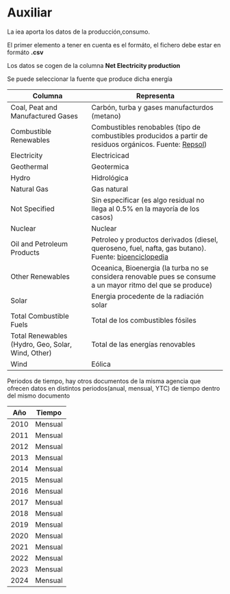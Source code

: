 # Auxiliar
La iea aporta los datos de la producción,consumo.

El primer elemento a tener en cuenta es el formáto, el fichero debe estar en formáto **.csv**

Los datos se cogen de la columna **Net Electricity production** 

Se puede seleccionar la fuente que produce dicha energía 

| Columna  | Representa  |
|---|---|
| Coal, Peat and Manufactured Gases  | Carbón, turba y gases manufacturdos (metano)  |
| Combustible Renewables  | Combustibles renobables (tipo de combustibles producidos a partir de residuos orgánicos. Fuente:  [Repsol](https://www.repsol.com/es/energia-futuro/movilidad-sostenible/combustibles-renovables/index.cshtml#:~:text=%C2%BFQu%C3%A9%20son%20los%20combustibles%20renovables%3F%20Los%20combustibles%20renovables,combusti%C3%B3n%2C%20adem%C3%A1s%20utilizando%20la%20misma%20red%20de%20suministro.)) |
| Electricity  | Electricicad  |
| Geothermal | Geotermica  |
| Hydro  | Hidrológica  |
| Natural Gas  | Gas natural  |
| Not Specified  | Sin especificar (es algo residual no llega al 0.5% en la mayoría de los casos) |
| Nuclear  | Nuclear  |
| Oil and Petroleum Products  | Petroleo y productos derivados (diesel, queroseno, fuel, nafta, gas butano). Fuente: [bioenciclopedia](https://www.bioenciclopedia.com/productos-derivados-del-petroleo-711.html#anchor_0)  |
| Other Renewables  | Oceanica, Bioenergia (la turba no se considera renovable pues se consume a un mayor ritmo del que se produce) |
| Solar  | Energia procedente de la radiación solar |
| Total Combustible Fuels  | Total de los combustibles fósiles  |
| Total Renewables (Hydro, Geo, Solar, Wind, Other)  | Total de las energías renovables  |
| Wind  | Eólica  |


Periodos de tiempo, hay otros documentos de la misma agencia que ofrecen datos en distintos periodos(anual, mensual, YTC) de tiempo dentro del mismo documento

| Año | Tiempo |
|----|----|
| 2010 | Mensual |
| 2011 | Mensual |   
| 2012 | Mensual |   
| 2013 | Mensual |   
| 2014 | Mensual |   
| 2015 | Mensual |   
| 2016 | Mensual |   
| 2017 | Mensual |   
| 2018 | Mensual |   
| 2019 | Mensual |   
| 2020 | Mensual |   
| 2021 | Mensual |   
| 2022 | Mensual |   
| 2023 | Mensual |   
| 2024 | Mensual |